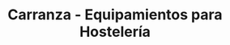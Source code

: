 ---
title: "Carranza - Equipamientos para Hostelería"
url: /granada/carranza-equipamientos-para-hosteleria/
shop: Warenhaus
---